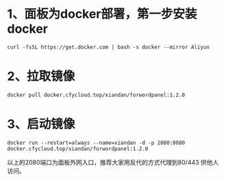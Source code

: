 # 1、面板为docker部署，第一步安装docker

```shell
curl -fsSL https://get.docker.com | bash -s docker --mirror Aliyun

```
# 2、拉取镜像

```shell
docker pull docker.cfycloud.top/xiandan/forwordpanel:1.2.0
```

# 3、启动镜像
```shell
docker run --restart=always --name=xiandan -d -p 2080:8080 docker.cfycloud.top/xiandan/forwordpanel:1.2.0
```
以上的2080端口为面板外网入口，推荐大家用反代的方式代理到80/443 供他人访问。
